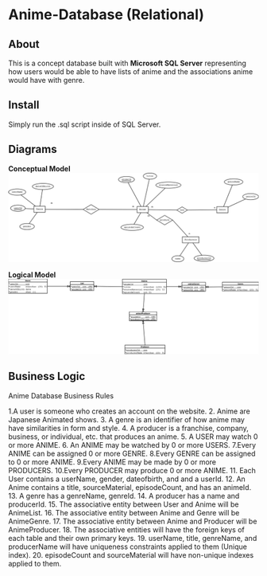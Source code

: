 # Anime-Database (Relational)

## About

This is a concept database built with **Microsoft SQL Server** representing how users would be able to have lists of anime and the associations anime would have with genre. 

## Install

Simply run the .sql script inside of SQL Server.

## Diagrams

**Conceptual Model**
![conceptual](./images/ConceptualModelAnimeDatabase.png)

**Logical Model**
![logic](./images/AnimeDatabaseLogicalModel.png)


## Business Logic

Anime Database Business Rules

1.A user is someone who creates an account on the website.
2. Anime are Japanese Animated shows.
3. A genre is an identifier of how anime may have similarities in form and style.
4. A producer is a franchise, company, business, or individual, etc. that produces an anime.
5. A USER may watch 0 or more ANIME.
6. An ANIME may be watched by 0 or more USERS.
7.Every ANIME can be assigned 0 or more GENRE.
8.Every GENRE can be assigned to 0 or more ANIME.
9.Every ANIME may be made by 0 or more PRODUCERS.
10.Every PRODUCER may produce 0 or more ANIME.
11. Each User contains a userName, gender, dateofbirth, and and a userId.
12. An Anime contains a title, sourceMaterial, episodeCount, and has an animeId.
13. A genre has a genreName, genreId.
14. A producer has a name and producerId.
15. The associative entity between User and Anime will be AnimeList.
16. The associative entity between Anime and Genre will be AnimeGenre.
17. The associative entity between Anime and Producer will be AnimeProducer.
18. The associative entities will have the foreign keys of each table and their own primary keys.
19. userName, title, genreName, and producerName will have uniqueness constraints applied to them (Unique index).
20. episodeCount and sourceMaterial will have non-unique indexes applied to them.
